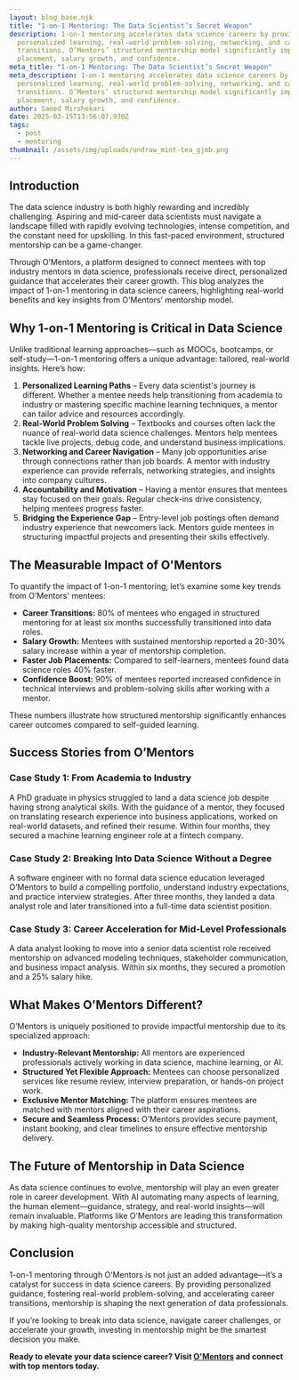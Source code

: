 ```yaml
---
layout: blog_base.njk
title: "1-on-1 Mentoring: The Data Scientist’s Secret Weapon"
description: 1-on-1 mentoring accelerates data science careers by providing
  personalized learning, real-world problem-solving, networking, and career
  transitions. O’Mentors’ structured mentorship model significantly improves job
  placement, salary growth, and confidence.
meta_title: "1-on-1 Mentoring: The Data Scientist’s Secret Weapon"
meta_description: 1-on-1 mentoring accelerates data science careers by providing
  personalized learning, real-world problem-solving, networking, and career
  transitions. O’Mentors’ structured mentorship model significantly improves job
  placement, salary growth, and confidence.
author: Saeed Mirshekari
date: 2025-03-15T13:56:07.930Z
tags:
  - post
  - mentoring
thumbnail: /assets/img/uploads/undraw_mint-tea_gjmb.png
---
```

## Introduction

The data science industry is both highly rewarding and incredibly challenging. Aspiring and mid-career data scientists must navigate a landscape filled with rapidly evolving technologies, intense competition, and the constant need for upskilling. In this fast-paced environment, structured mentorship can be a game-changer.

Through O’Mentors, a platform designed to connect mentees with top industry mentors in data science, professionals receive direct, personalized guidance that accelerates their career growth. This blog analyzes the impact of 1-on-1 mentoring in data science careers, highlighting real-world benefits and key insights from O’Mentors’ mentorship model.

## Why 1-on-1 Mentoring is Critical in Data Science

Unlike traditional learning approaches—such as MOOCs, bootcamps, or self-study—1-on-1 mentoring offers a unique advantage: tailored, real-world insights. Here’s how:

1. **Personalized Learning Paths** – Every data scientist's journey is different. Whether a mentee needs help transitioning from academia to industry or mastering specific machine learning techniques, a mentor can tailor advice and resources accordingly.
2. **Real-World Problem Solving** – Textbooks and courses often lack the nuance of real-world data science challenges. Mentors help mentees tackle live projects, debug code, and understand business implications.
3. **Networking and Career Navigation** – Many job opportunities arise through connections rather than job boards. A mentor with industry experience can provide referrals, networking strategies, and insights into company cultures.
4. **Accountability and Motivation** – Having a mentor ensures that mentees stay focused on their goals. Regular check-ins drive consistency, helping mentees progress faster.
5. **Bridging the Experience Gap** – Entry-level job postings often demand industry experience that newcomers lack. Mentors guide mentees in structuring impactful projects and presenting their skills effectively.

## The Measurable Impact of O'Mentors

To quantify the impact of 1-on-1 mentoring, let’s examine some key trends from O’Mentors' mentees:

* **Career Transitions:** 80% of mentees who engaged in structured mentoring for at least six months successfully transitioned into data roles.
* **Salary Growth:** Mentees with sustained mentorship reported a 20-30% salary increase within a year of mentorship completion.
* **Faster Job Placements:** Compared to self-learners, mentees found data science roles 40% faster.
* **Confidence Boost:** 90% of mentees reported increased confidence in technical interviews and problem-solving skills after working with a mentor.

These numbers illustrate how structured mentorship significantly enhances career outcomes compared to self-guided learning.

## Success Stories from O’Mentors

### **Case Study 1: From Academia to Industry**

A PhD graduate in physics struggled to land a data science job despite having strong analytical skills. With the guidance of a mentor, they focused on translating research experience into business applications, worked on real-world datasets, and refined their resume. Within four months, they secured a machine learning engineer role at a fintech company.

### **Case Study 2: Breaking Into Data Science Without a Degree**

A software engineer with no formal data science education leveraged O’Mentors to build a compelling portfolio, understand industry expectations, and practice interview strategies. After three months, they landed a data analyst role and later transitioned into a full-time data scientist position.

### **Case Study 3: Career Acceleration for Mid-Level Professionals**

A data analyst looking to move into a senior data scientist role received mentorship on advanced modeling techniques, stakeholder communication, and business impact analysis. Within six months, they secured a promotion and a 25% salary hike.

## What Makes O’Mentors Different?

O’Mentors is uniquely positioned to provide impactful mentorship due to its specialized approach:

* **Industry-Relevant Mentorship:** All mentors are experienced professionals actively working in data science, machine learning, or AI.
* **Structured Yet Flexible Approach:** Mentees can choose personalized services like resume review, interview preparation, or hands-on project work.
* **Exclusive Mentor Matching:** The platform ensures mentees are matched with mentors aligned with their career aspirations.
* **Secure and Seamless Process:** O’Mentors provides secure payment, instant booking, and clear timelines to ensure effective mentorship delivery.

## The Future of Mentorship in Data Science

As data science continues to evolve, mentorship will play an even greater role in career development. With AI automating many aspects of learning, the human element—guidance, strategy, and real-world insights—will remain invaluable. Platforms like O’Mentors are leading this transformation by making high-quality mentorship accessible and structured.

## Conclusion

1-on-1 mentoring through O’Mentors is not just an added advantage—it’s a catalyst for success in data science careers. By providing personalized guidance, fostering real-world problem-solving, and accelerating career transitions, mentorship is shaping the next generation of data professionals.

If you’re looking to break into data science, navigate career challenges, or accelerate your growth, investing in mentorship might be the smartest decision you make.

**Ready to elevate your data science career? Visit [O'Mentors](www.omentors.com) and connect with top mentors today.**
